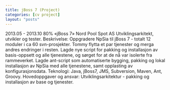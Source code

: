```yaml
---
title: jBoss 7 (Project)
categories: [cv project]
layout: "posts"
---
```


2013.05 - 2013.10	80%	«jBoss 7»
Nord Pool Spot AS
Utviklingsarkitekt, utvikler og tester.
Beskrivelse: Oppgradere NpSia til jBoss 7 - totalt 12 moduler i ca 60 svn-prosjekter.
Tommy flytta et par tjenester og merga andres endringer i resten. Lagde nye script for pakking og installasjon av basis-oppsett og alle tjenestene, og sørget for at de nå var isolerte fra rammeverket. Lagde ant-script som automatiserte bygging, pakking og lokal installasjon av NpSia med alle tjenestene, samt opplasting av konfigurasjonsdata.
Teknologi: Java, jBoss7, JMS, Subversion, Maven, Ant, Groovy.
Hovedoppgaver og ansvar: Utviklingsarkitektur - pakking og installasjon av base og tjenester.